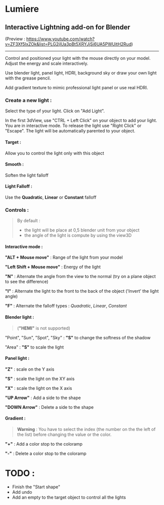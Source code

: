 # Lumiere

## Interactive Lightning add-on for Blender 
(Preview : https://www.youtube.com/watch?v=ZF3Xf5lxZOk&list=PLG2jIUa3pBt5XRYJjSi6UA5PWUitH2Rud)
****
Control and positioned your light with the mouse directly on your model. Adjust the energy and scale interactively.

Use blender light, panel light, HDRI, background sky or draw your own light with the grease pencil. 

Add gradient texture to mimic professional light panel or use real HDRI.

### Create a new light :
Select the type of your light. Click on "Add Light". 

In the first 3dView, use "CTRL + Left Click" on your object to add your light. You are in interactive mode. To release the light use "Right Click" or "Escape". The light will be automatically parented to your object.

#### Target :
Allow you to control the light only with this object

#### Smooth :
Soften the light falloff

#### Light Falloff :
Use the **Quadratic**, **Linear** or **Constant** falloff

### Controls :
>By default :
> - the light will be place at 0,5 blender unit from your object
> - the angle of the light is compute by using the view3D

#### Interactive mode :

**"ALT + Mouse move"** : Range of the light from your model

**"Left Shift + Mouse move"** : Energy of the light

**"N"** : Alternate the angle from the view to the normal (try on a plane object to see the difference)

**"I"** : Alternate the light to the front to the back of the object ('Invert' the light angle)

**"F"** : Alternate the falloff types : *Quadratic*, *Linear*, *Constant*

#### Blender light : 
> (**"HEMI"** is not supported)

"Point", "Sun", "Spot", "Sky" : **"S"** to change the softness of the shadow 

"Area" : **"S"** to scale the light


#### Panel light :

**"Z"** : scale on the Y axis

**"S"** : scale the light on the XY axis

**"X"** : scale the light on the X axis

**"UP Arrow"** : Add a side to the shape

**"DOWN Arrow"** : Delete a side to the shape

#### Gradient :
> **Warning** : You have to select the index (the number on the the left of the list) before changing the value or the color.

**"+"** : Add a color stop to the coloramp

**"-"** : Delete a color stop to the coloramp

TODO :
======
- Finish the "Start shape"
- Add undo
- Add an empty to the target object to control all the lights


